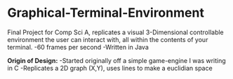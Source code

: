 # Graphical-Terminal-Environment
Final Project for Comp Sci A, replicates a visual 3-Dimensional controllable environment the user can interact with, 
all within the contents of your terminal.
    -60 frames per second
    -Written in Java
    
**Origin of Design:**
    -Started originally off a simple game-engine I was writing in C
    -Replicates a 2D graph (X,Y), uses lines to make a euclidian space

